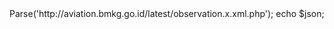 <?php
include "function.md";

$XmlToJson = new XmlToJson();
$json = $XmlToJson->Parse('http://aviation.bmkg.go.id/latest/observation.x.xml.php');
echo $json;
